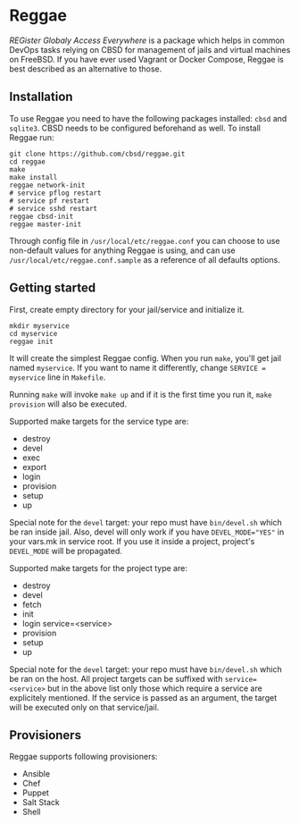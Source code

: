 # Reggae
*REGister Globaly Access Everywhere* is a package which helps in common DevOps tasks relying on CBSD for management of jails and virtual machines on FreeBSD. If you have ever used Vagrant or Docker Compose, Reggae is best described as an alternative to those.

## Installation

To use Reggae you need to have the following packages installed: `cbsd` and `sqlite3`. CBSD needs to be configured beforehand as well. To install Reggae run:
```
git clone https://github.com/cbsd/reggae.git
cd reggae
make
make install
reggae network-init
# service pflog restart
# service pf restart
# service sshd restart
reggae cbsd-init
reggae master-init
```

Through config file in `/usr/local/etc/reggae.conf` you can choose to use non-default values for anything Reggae is using, and can use `/usr/local/etc/reggae.conf.sample` as a reference of all defaults options.

## Getting started

First, create empty directory for your jail/service and initialize it.
```
mkdir myservice
cd myservice
reggae init
```
It will create the simplest Reggae config. When you run `make`, you'll get jail named `myservice`. If you want to name it differently, change `SERVICE = myservice` line in `Makefile`.

Running `make` will invoke `make up` and if it is the first time you run it, `make provision` will also be executed.

Supported make targets for the service type are:
* destroy
* devel
* exec
* export
* login
* provision
* setup
* up

Special note for the `devel` target: your repo must have `bin/devel.sh` which be ran inside jail. Also, devel will only work if you have `DEVEL_MODE="YES"` in your vars.mk in service root. If you use it inside a project, project's `DEVEL_MODE` will be propagated.

Supported make targets for the project type are:
* destroy
* devel
* fetch
* init
* login service=\<service>
* provision
* setup
* up

Special note for the `devel` target: your repo must have `bin/devel.sh` which be ran on the host. All project targets can be suffixed with `service=<service>` but in the above list only those which require a service are explicitely mentioned. If the service is passed as an argument, the target will be executed only on that service/jail.

## Provisioners

Reggae supports following provisioners:
* Ansible
* Chef
* Puppet
* Salt Stack
* Shell

